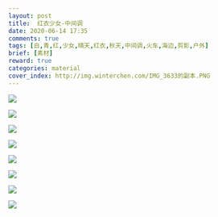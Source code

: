 ```yaml
---
layout: post
title:  红衣少女-中间调
date: 2020-06-14 17:35
comments: true
tags: [白,青,红,少女,晴天,红衣,秋天,中间调,火车,海边,剪影,户外]
brief: [素材]
reward: true
categories: material
cover_index: http://img.winterchen.com/IMG_3633的副本.PNG
---
```



![](http://img.winterchen.com/IMG_3633.PNG)


![](http://img.winterchen.com/IMG_3634.PNG)

![](http://img.winterchen.com/IMG_3635.PNG)

![](http://img.winterchen.com/IMG_3636.PNG)

![](http://img.winterchen.com/IMG_3637.PNG)

![](http://img.winterchen.com/IMG_3638.PNG)

![](http://img.winterchen.com/IMG_3639.PNG)

![](http://img.winterchen.com/IMG_3640.PNG)



